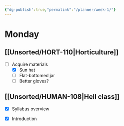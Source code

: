```yaml
---
{"dg-publish":true,"permalink":"/planner/week-1/"}
---
```




# Monday
## [[Unsorted/HORT-110\|Horticulture]]
- [ ] Acquire materials
	- [x] Sun hat
	- [ ] Flat-bottomed jar
	- [ ] Better gloves?
## [[Unsorted/HUMAN-108\|Hell class]]
- [x] Syllabus overview
- [x] Introduction

